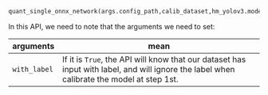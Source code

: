 ```Python
quant_single_onnx_network(args.config_path,calib_dataset,hm_yolov3.model,with_label=True,analyze=False, device=args.device)
```

In this API, we need to note that the arguments we need to set:

| arguments    | mean                                                                                                                          |
| ------------ | ----------------------------------------------------------------------------------------------------------------------------- |
| `with_label` | If it is `True`, the API will know that our dataset has input with label, and will ignore the label when calibrate the model at step 1st. |

